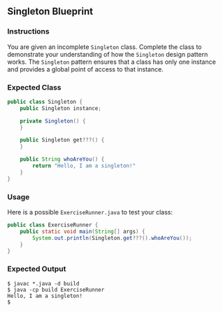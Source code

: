 ## Singleton Blueprint

### Instructions

You are given an incomplete `Singleton` class. Complete the class to demonstrate your understanding of how the `Singleton` design pattern works. The `Singleton` pattern ensures that a class has only one instance and provides a global point of access to that instance.

### Expected Class

```java
public class Singleton {
    public Singleton instance;

    private Singleton() {
    }

    public Singleton get???() {
    }

    public String whoAreYou() {
        return "Hello, I am a singleton!"
    }
}
```

### Usage

Here is a possible `ExerciseRunner.java` to test your class:

```java
public class ExerciseRunner {
    public static void main(String[] args) {
        System.out.println(Singleton.get???().whoAreYou());
    }
}
```

### Expected Output

```shell
$ javac *.java -d build
$ java -cp build ExerciseRunner
Hello, I am a singleton!
$
```
